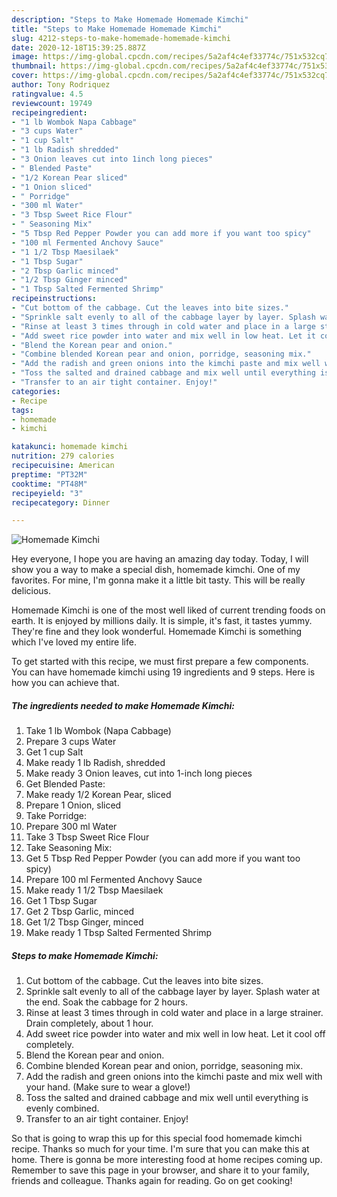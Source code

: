 ```yaml
---
description: "Steps to Make Homemade Homemade Kimchi"
title: "Steps to Make Homemade Homemade Kimchi"
slug: 4212-steps-to-make-homemade-homemade-kimchi
date: 2020-12-18T15:39:25.887Z
image: https://img-global.cpcdn.com/recipes/5a2af4c4ef33774c/751x532cq70/homemade-kimchi-recipe-main-photo.jpg
thumbnail: https://img-global.cpcdn.com/recipes/5a2af4c4ef33774c/751x532cq70/homemade-kimchi-recipe-main-photo.jpg
cover: https://img-global.cpcdn.com/recipes/5a2af4c4ef33774c/751x532cq70/homemade-kimchi-recipe-main-photo.jpg
author: Tony Rodriquez
ratingvalue: 4.5
reviewcount: 19749
recipeingredient:
- "1 lb Wombok Napa Cabbage"
- "3 cups Water"
- "1 cup Salt"
- "1 lb Radish shredded"
- "3 Onion leaves cut into 1inch long pieces"
- " Blended Paste"
- "1/2 Korean Pear sliced"
- "1 Onion sliced"
- " Porridge"
- "300 ml Water"
- "3 Tbsp Sweet Rice Flour"
- " Seasoning Mix"
- "5 Tbsp Red Pepper Powder you can add more if you want too spicy"
- "100 ml Fermented Anchovy Sauce"
- "1 1/2 Tbsp Maesilaek"
- "1 Tbsp Sugar"
- "2 Tbsp Garlic minced"
- "1/2 Tbsp Ginger minced"
- "1 Tbsp Salted Fermented Shrimp"
recipeinstructions:
- "Cut bottom of the cabbage. Cut the leaves into bite sizes."
- "Sprinkle salt evenly to all of the cabbage layer by layer. Splash water at the end. Soak the cabbage for 2 hours."
- "Rinse at least 3 times through in cold water and place in a large strainer. Drain completely, about 1 hour."
- "Add sweet rice powder into water and mix well in low heat. Let it cool off completely."
- "Blend the Korean pear and onion."
- "Combine blended Korean pear and onion, porridge, seasoning mix."
- "Add the radish and green onions into the kimchi paste and mix well with your hand. (Make sure to wear a glove!)"
- "Toss the salted and drained cabbage and mix well until everything is evenly combined."
- "Transfer to an air tight container. Enjoy!"
categories:
- Recipe
tags:
- homemade
- kimchi

katakunci: homemade kimchi 
nutrition: 279 calories
recipecuisine: American
preptime: "PT32M"
cooktime: "PT48M"
recipeyield: "3"
recipecategory: Dinner

---
```



![Homemade Kimchi](https://img-global.cpcdn.com/recipes/5a2af4c4ef33774c/751x532cq70/homemade-kimchi-recipe-main-photo.jpg)

Hey everyone, I hope you are having an amazing day today. Today, I will show you a way to make a special dish, homemade kimchi. One of my favorites. For mine, I'm gonna make it a little bit tasty. This will be really delicious.

Homemade Kimchi is one of the most well liked of current trending foods on earth. It is enjoyed by millions daily. It is simple, it's fast, it tastes yummy. They're fine and they look wonderful. Homemade Kimchi is something which I've loved my entire life.




To get started with this recipe, we must first prepare a few components. You can have homemade kimchi using 19 ingredients and 9 steps. Here is how you can achieve that.

<!--inarticleads1-->

##### The ingredients needed to make Homemade Kimchi:

1. Take 1 lb Wombok (Napa Cabbage)
1. Prepare 3 cups Water
1. Get 1 cup Salt
1. Make ready 1 lb Radish, shredded
1. Make ready 3 Onion leaves, cut into 1-inch long pieces
1. Get  Blended Paste:
1. Make ready 1/2 Korean Pear, sliced
1. Prepare 1 Onion, sliced
1. Take  Porridge:
1. Prepare 300 ml Water
1. Take 3 Tbsp Sweet Rice Flour
1. Take  Seasoning Mix:
1. Get 5 Tbsp Red Pepper Powder (you can add more if you want too spicy)
1. Prepare 100 ml Fermented Anchovy Sauce
1. Make ready 1 1/2 Tbsp Maesilaek
1. Get 1 Tbsp Sugar
1. Get 2 Tbsp Garlic, minced
1. Get 1/2 Tbsp Ginger, minced
1. Make ready 1 Tbsp Salted Fermented Shrimp




<!--inarticleads2-->

##### Steps to make Homemade Kimchi:

1. Cut bottom of the cabbage. Cut the leaves into bite sizes.
1. Sprinkle salt evenly to all of the cabbage layer by layer. Splash water at the end. Soak the cabbage for 2 hours.
1. Rinse at least 3 times through in cold water and place in a large strainer. Drain completely, about 1 hour.
1. Add sweet rice powder into water and mix well in low heat. Let it cool off completely.
1. Blend the Korean pear and onion.
1. Combine blended Korean pear and onion, porridge, seasoning mix.
1. Add the radish and green onions into the kimchi paste and mix well with your hand. (Make sure to wear a glove!)
1. Toss the salted and drained cabbage and mix well until everything is evenly combined.
1. Transfer to an air tight container. Enjoy!




So that is going to wrap this up for this special food homemade kimchi recipe. Thanks so much for your time. I'm sure that you can make this at home. There is gonna be more interesting food at home recipes coming up. Remember to save this page in your browser, and share it to your family, friends and colleague. Thanks again for reading. Go on get cooking!
